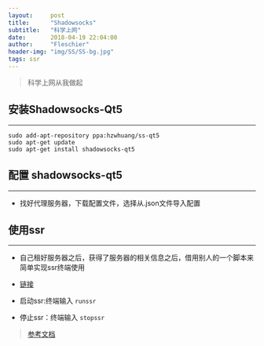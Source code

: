 ```yaml
---
layout:     post
title:      "Shadowsocks"
subtitle:   "科学上网"
date:       2018-04-19 22:04:00
author:     "Fleschier"
header-img: "img/SS/SS-bg.jpg"
tags: ssr
---
```

> 科学上网从我做起

## 安装Shadowsocks-Qt5
---
```
sudo add-apt-repository ppa:hzwhuang/ss-qt5
sudo apt-get update
sudo apt-get install shadowsocks-qt5
```
## 配置 shadowsocks-qt5
---
- 找好代理服务器，下载配置文件，选择从.json文件导入配置


## 使用ssr
---

- 自己租好服务器之后，获得了服务器的相关信息之后，借用别人的一个脚本来简单实现ssr终端使用
- [链接](https://showzeng.itscoder.com/shadowsocksr/2017/12/02/use-ssr-under-linux)

- 启动ssr:终端输入 `runssr`

- 停止ssr：终端输入 `stopssr`


> [参考文档](https://www.litcc.com/2016/12/29/Ubuntu16-shadowsocks-pac/)

